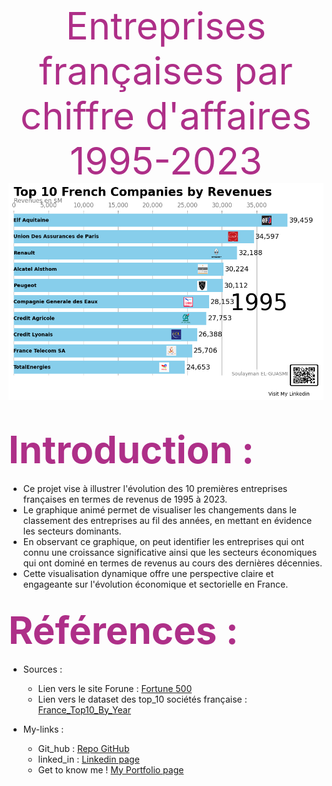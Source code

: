 <div style="text-align:center; color:#AE2F88; font-size:60px">
Entreprises françaises par chiffre d'affaires 1995-2023
</br>
<img src="./Intro.png" style="width:900px; height:auto">
</div>

## <span style="color: #AE2F88; font-size:60px">Introduction :</span>

-  Ce projet vise à illustrer l'évolution des 10 premières entreprises françaises en termes de revenus de 1995 à 2023.
-  Le graphique animé permet de visualiser les changements dans le classement des entreprises au fil des années, en mettant en évidence les secteurs dominants. 
-  En observant ce graphique, on peut identifier les entreprises qui ont connu une croissance significative ainsi que les secteurs économiques qui ont dominé en termes de revenus au cours des dernières décennies. 
-  Cette visualisation dynamique offre une perspective claire et engageante sur l'évolution économique et sectorielle en France.

## <span style="color: #AE2F88; font-size:60px">Références :</span>

- Sources :
    - Lien vers le site Forune : <a href="https://fortune.com/ranking/global500/1995/search/?hqcountry=France">Fortune 500 </a>
    - Lien vers le dataset des top_10 sociétés française : <a href="https://github.com/SouLayman2022/France_Top10_By_Year/blob/main/France_TOP10_Companies_1995_2023.csv">France_Top10_By_Year</a>

- My-links :
    - Git_hub : <a href="https://github.com/SouLayman2022/Blood_cells_Classification.git">Repo GitHub</a>
    - linked_in : <a href="https://www.linkedin.com/in/soulayman-el-guasmi-13b890240/">Linkedin page</a>
    - Get to know me ! <a href="https://soulayman2022.github.io/Data_Scientist_Portfolio/">My Portfolio page</a>